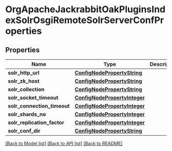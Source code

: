 # OrgApacheJackrabbitOakPluginsIndexSolrOsgiRemoteSolrServerConfProperties

## Properties
Name | Type | Description | Notes
------------ | ------------- | ------------- | -------------
**solr_http_url** | [**ConfigNodePropertyString**](ConfigNodePropertyString.md) |  | [optional] 
**solr_zk_host** | [**ConfigNodePropertyString**](ConfigNodePropertyString.md) |  | [optional] 
**solr_collection** | [**ConfigNodePropertyString**](ConfigNodePropertyString.md) |  | [optional] 
**solr_socket_timeout** | [**ConfigNodePropertyInteger**](ConfigNodePropertyInteger.md) |  | [optional] 
**solr_connection_timeout** | [**ConfigNodePropertyInteger**](ConfigNodePropertyInteger.md) |  | [optional] 
**solr_shards_no** | [**ConfigNodePropertyInteger**](ConfigNodePropertyInteger.md) |  | [optional] 
**solr_replication_factor** | [**ConfigNodePropertyInteger**](ConfigNodePropertyInteger.md) |  | [optional] 
**solr_conf_dir** | [**ConfigNodePropertyString**](ConfigNodePropertyString.md) |  | [optional] 

[[Back to Model list]](../README.md#documentation-for-models) [[Back to API list]](../README.md#documentation-for-api-endpoints) [[Back to README]](../README.md)


